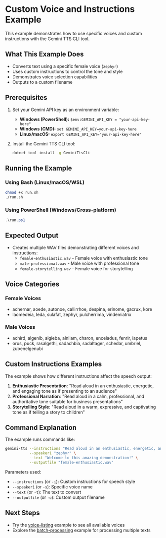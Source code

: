 # Custom Voice and Instructions Example

This example demonstrates how to use specific voices and custom instructions with the Gemini TTS CLI tool.

## What This Example Does

- Converts text using a specific female voice (`zephyr`)
- Uses custom instructions to control the tone and style
- Demonstrates voice selection capabilities
- Outputs to a custom filename

## Prerequisites

1. Set your Gemini API key as an environment variable:
   - **Windows (PowerShell):** `$env:GEMINI_API_KEY = "your-api-key-here"`
   - **Windows (CMD):** `set GEMINI_API_KEY=your-api-key-here`
   - **Linux/macOS:** `export GEMINI_API_KEY="your-api-key-here"`

2. Install the Gemini TTS CLI tool:
   ```bash
   dotnet tool install -g GeminiTtsCli
   ```

## Running the Example

### Using Bash (Linux/macOS/WSL)
```bash
chmod +x run.sh
./run.sh
```

### Using PowerShell (Windows/Cross-platform)
```powershell
.\run.ps1
```

## Expected Output

- Creates multiple WAV files demonstrating different voices and instructions:
  - `female-enthusiastic.wav` - Female voice with enthusiastic tone
  - `male-professional.wav` - Male voice with professional tone
  - `female-storytelling.wav` - Female voice for storytelling

## Voice Categories

### Female Voices
- achernar, aoede, autonoe, callirrhoe, despina, erinome, gacrux, kore
- laomedeia, leda, sulafat, zephyr, pulcherrima, vindemiatrix

### Male Voices  
- achird, algenib, algieba, alnilam, charon, enceladus, fenrir, iapetus
- orus, puck, rasalgethi, sadachbia, sadaltager, schedar, umbriel, zubenelgenubi

## Custom Instructions Examples

The example shows how different instructions affect the speech output:

1. **Enthusiastic Presentation**: "Read aloud in an enthusiastic, energetic, and engaging tone as if presenting to an audience"
2. **Professional Narration**: "Read aloud in a calm, professional, and authoritative tone suitable for business presentations"
3. **Storytelling Style**: "Read aloud in a warm, expressive, and captivating tone as if telling a story to children"

## Command Explanation

The example runs commands like:
```bash
gemini-tts --instructions "Read aloud in an enthusiastic, energetic, and engaging tone" \
           --speaker1 "zephyr" \
           --text "Welcome to this amazing demonstration!" \
           --outputfile "female-enthusiastic.wav"
```

Parameters used:
- `--instructions` (or `-i`): Custom instructions for speech style
- `--speaker1` (or `-s`): Specific voice name
- `--text` (or `-t`): The text to convert
- `--outputfile` (or `-o`): Custom output filename

## Next Steps

- Try the [voice-listing](../voice-listing/) example to see all available voices
- Explore the [batch-processing](../batch-processing/) example for processing multiple texts